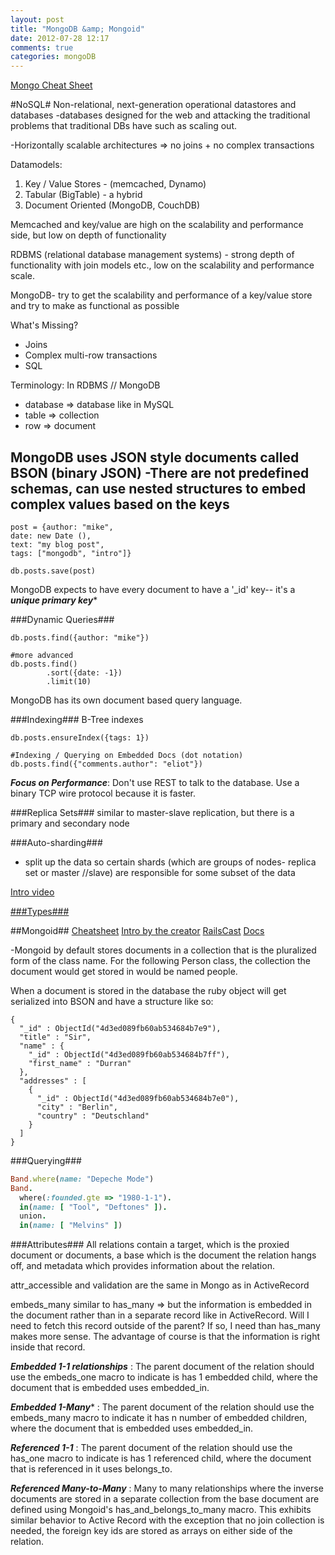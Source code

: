 ```yaml
---
layout: post
title: "MongoDB &amp; Mongoid"
date: 2012-07-28 12:17
comments: true
categories: mongoDB
---
```


[Mongo Cheat Sheet](http://blog.wiemann.name/mongoid-cheat-sheet)

#NoSQL#
Non-relational, next-generation operational datastores and databases
-databases designed for the web and attacking the traditional problems that traditional DBs have such as scaling out.

-Horizontally scalable architectures => no joins + no complex transactions

Datamodels:

1. Key / Value Stores - (memcached, Dynamo)
2. Tabular (BigTable) - a hybrid
3. Document Oriented (MongoDB, CouchDB)

Memcached and key/value are high on the scalability and performance side, but low on depth of functionality

RDBMS (relational database management systems) - strong depth of functionality with join models etc., low on the scalability and performance scale.

MongoDB- try to get the scalability and performance of a key/value store and try to make as functional as possible

What's Missing?
- Joins
- Complex multi-row transactions
- SQL

Terminology:
In RDBMS // MongoDB
 - database => database like in MySQL
 - table => collection
 - row => document

 MongoDB uses JSON style documents called BSON (binary JSON)
-There are not predefined schemas, can use nested structures to embed complex values based on the keys
-

```
post = {author: "mike",
date: new Date (),
text: "my blog post",
tags: ["mongodb", "intro"]} 

db.posts.save(post)
```

MongoDB expects to have every document to have a '_id' key-- it's a ***unique primary key****

###Dynamic Queries###
```
db.posts.find({author: "mike"})

#more advanced
db.posts.find()
        .sort({date: -1})
        .limit(10)
```

MongoDB has its own document based query language.

###Indexing###
B-Tree indexes
```
db.posts.ensureIndex({tags: 1})

#Indexing / Querying on Embedded Docs (dot notation)
db.posts.find({"comments.author": "eliot"})

```

***Focus on Performance***: 
Don't use REST to talk to the database. Use a binary TCP wire protocol because it is faster.

###Replica Sets###
similar to master-slave replication, but there is a primary and secondary node

###Auto-sharding###
- split up the data so certain shards (which are groups of nodes- replica set or master //slave) are responsible for some subset of the data

[Intro video](http://www.youtube.com/watch?v=bwAqN9l14kI)

[###Types###](http://www.mongodb.org/display/DOCS/MongoDB+Data+Modeling+and+Rails)


##Mongoid##
[Cheatsheet](http://blog.wiemann.name/mongoid-cheat-sheet)
[Intro by the creator](http://vimeo.com/9864311)
[RailsCast](http://railscasts.com/episodes/238-mongoid)
[Docs](http://mongoid.org/en/mongoid/)

-Mongoid by default stores documents in a collection that is the pluralized form of the class name. For the following Person class, the collection the document would get stored in would be named people.

When a document is stored in the database the ruby object will get serialized into BSON and have a structure like so:
```
{
  "_id" : ObjectId("4d3ed089fb60ab534684b7e9"),
  "title" : "Sir",
  "name" : {
    "_id" : ObjectId("4d3ed089fb60ab534684b7ff"),
    "first_name" : "Durran"
  },
  "addresses" : [
    {
      "_id" : ObjectId("4d3ed089fb60ab534684b7e0"),
      "city" : "Berlin",
      "country" : "Deutschland"
    }
  ]
}
```
###Querying###
```ruby Mongoid Querying
Band.where(name: "Depeche Mode")
Band.
  where(:founded.gte => "1980-1-1").
  in(name: [ "Tool", "Deftones" ]).
  union.
  in(name: [ "Melvins" ])
```

###Attributes###
All relations contain a target, which is the proxied document or documents, a base which is the document the relation hangs off, and metadata which provides information about the relation.

attr_accessible and validation are the same in Mongo as in ActiveRecord

embeds_many similar to has_many => but the information is embedded in the document rather than in a separate record like in ActiveRecord. Will I need to fetch this record outside of the parent? If so, I need than has_many makes more sense. The advantage of course is that the information is right inside that record.

***Embedded 1-1 relationships***
:    The parent document of the relation should use the embeds_one macro to indicate is has 1 embedded child, where the document that is embedded uses embedded_in.

***Embedded 1-Many****
:   The parent document of the relation should use the embeds_many macro to indicate it has n number of embedded children, where the document that is embedded uses embedded_in.

***Referenced 1-1***
:    The parent document of the relation should use the has_one macro to indicate is has 1 referenced child, where the document that is referenced in it uses belongs_to.

***Referenced Many-to-Many***
:    Many to many relationships where the inverse documents are stored in a separate collection from the base document are defined using Mongoid's has_and_belongs_to_many macro. This exhibits similar behavior to Active Record with the exception that no join collection is needed, the foreign key ids are stored as arrays on either side of the relation.


